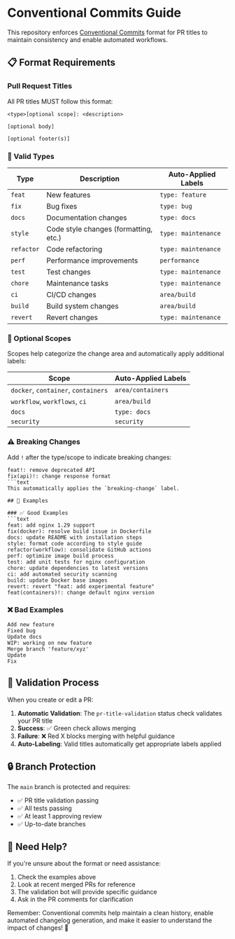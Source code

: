 <!--
SPDX-FileCopyrightText: Copyright (c) 2025 Broadsage <opensource@broadsage.com>

SPDX-License-Identifier: Apache-2.0
-->

# Conventional Commits Guide

This repository enforces [Conventional Commits](https://www.conventionalcommits.org/) format for PR titles to maintain consistency and enable automated workflows.

## 📋 Format Requirements

### Pull Request Titles

All PR titles MUST follow this format:

```text
<type>[optional scope]: <description>

[optional body]

[optional footer(s)]
```

### 🎯 Valid Types

| Type | Description | Auto-Applied Labels |
|------|-------------|-------------------|
| `feat` | New features | `type: feature` |
| `fix` | Bug fixes | `type: bug` |
| `docs` | Documentation changes | `type: docs` |
| `style` | Code style changes (formatting, etc.) | `type: maintenance` |
| `refactor` | Code refactoring | `type: maintenance` |
| `perf` | Performance improvements | `performance` |
| `test` | Test changes | `type: maintenance` |
| `chore` | Maintenance tasks | `type: maintenance` |
| `ci` | CI/CD changes | `area/build` |
| `build` | Build system changes | `area/build` |
| `revert` | Revert changes | `type: maintenance` |

### 🔧 Optional Scopes

Scopes help categorize the change area and automatically apply additional labels:

| Scope | Auto-Applied Labels |
|-------|-------------------|
| `docker`, `container`, `containers` | `area/containers` |
| `workflow`, `workflows`, `ci` | `area/build` |
| `docs` | `type: docs` |
| `security` | `security` |

### ⚠️ Breaking Changes

Add `!` after the type/scope to indicate breaking changes:

```text
feat!: remove deprecated API
fix(api)!: change response format
```text
This automatically applies the `breaking-change` label.

## 📝 Examples

### ✅ Good Examples
```text
feat: add nginx 1.29 support
fix(docker): resolve build issue in Dockerfile
docs: update README with installation steps
style: format code according to style guide
refactor(workflow): consolidate GitHub actions
perf: optimize image build process
test: add unit tests for nginx configuration
chore: update dependencies to latest versions
ci: add automated security scanning
build: update Docker base images
revert: revert "feat: add experimental feature"
feat(containers)!: change default nginx version
```

### ❌ Bad Examples

```text
Add new feature
Fixed bug
Update docs
WIP: working on new feature
Merge branch 'feature/xyz'
Update
Fix
```

## 🚦 Validation Process

When you create or edit a PR:

1. **Automatic Validation**: The `pr-title-validation` status check validates your PR title
2. **Success**: ✅ Green check allows merging
3. **Failure**: ❌ Red X blocks merging with helpful guidance
4. **Auto-Labeling**: Valid titles automatically get appropriate labels applied

## 🔒 Branch Protection

The `main` branch is protected and requires:

- ✅ PR title validation passing
- ✅ All tests passing  
- ✅ At least 1 approving review
- ✅ Up-to-date branches

## 🤝 Need Help?

If you're unsure about the format or need assistance:

1. Check the examples above
2. Look at recent merged PRs for reference
3. The validation bot will provide specific guidance
4. Ask in the PR comments for clarification

Remember: Conventional commits help maintain a clean history, enable automated changelog generation, and make it easier to understand the impact of changes! 🎉
